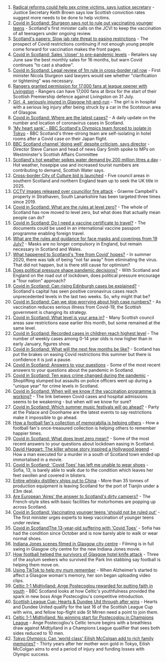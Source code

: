 1. [Radical reforms could help sex crime victims, says justice secretary](https://www.bbc.co.uk/news/uk-scotland-scotland-politics-57910065) - Justice Secretary Keith Brown says low Scottish conviction rates suggest more needs to be done to help victims.
2. [Covid in Scotland: Sturgeon says not to rule out vaccinating younger teens](https://www.bbc.co.uk/news/uk-scotland-57900768) - Scotland's first minister calls on the JCVI to keep the vaccination of all teenagers under ongoing review.
3. [Scotland's papers: Slow jab rate threat to easing restrictions](https://www.bbc.co.uk/news/uk-scotland-57910346) - The prospect of Covid restrictions continuing if not enough young people come forward for vaccination makes the front pages.
4. [Covid in Scotland: Sales 'closer' to pre-pandemic levels](https://www.bbc.co.uk/news/uk-scotland-scotland-business-57903119) - Retailers say June saw the best monthly sales for 16 months, but warn Covid continues "to cast a shadow".
5. [Covid in Scotland: Legal review of 1m rule in cross-border rail row](https://www.bbc.co.uk/news/uk-scotland-57893582) - First minister Nicola Sturgeon said lawyers would see whether "clarification or tightening" was necessary.
6. [Rangers granted permission for 17,000 fans at league opener with Livingston](https://www.bbc.co.uk/sport/football/57901573) - Rangers can have 17,000 fans at Ibrox for the start of their Scottish Premiership defence against Livingston on 31 July.
7. [Girl, 4, seriously injured in Glasgow hit-and-run](https://www.bbc.co.uk/news/uk-scotland-glasgow-west-57901984) - The girl is in hospital with a serious leg injury after being struck by a car in the Scotstoun area of Glasgow.
8. [Covid in Scotland: Where are the latest cases?](https://www.bbc.co.uk/news/uk-scotland-53511877) - A daily update on the number and location of coronavirus cases in Scotland.
9. ['My heart sank' - BBC Scotland's Olympics team forced to isolate in Tokyo](https://www.bbc.co.uk/news/uk-scotland-57903624) - BBC Scotland's three-strong team are self-isolating in hotel rooms after a Covid case on their Japan flight.
10. [BBC Scotland channel 'doing well' despite criticism, says director](https://www.bbc.co.uk/news/uk-scotland-57906060) - Director Steve Carson and head of news Gary Smith spoke to MPs on Westminster's Scottish Affairs Committee
11. [Scotland's hot weather spikes water demand by 200 million litres a day](https://www.bbc.co.uk/news/uk-scotland-57900538) - Hot weather, hosepipe use and increased tourist numbers are contributing to demand, Scottish Water says.
12. [Cross-border City of Culture bid is launched](https://www.bbc.co.uk/news/uk-scotland-south-scotland-57901216) - Five council areas in southern Scotland and northern England team up to seek the UK title in 2025.
13. [CCTV images released over councillor fire attack](https://www.bbc.co.uk/news/uk-scotland-glasgow-west-57896099) - Graeme Campbell's property in Strathaven, South Lanarkshire has been targeted three times since 2019.
14. [Covid in Scotland: What are the rules at level zero?](https://www.bbc.co.uk/news/uk-scotland-53166816) - The whole of Scotland has now moved to level zero, but what does that actually mean people can do?
15. [Covid in Scotland: Do I need a vaccine certificate to travel?](https://www.bbc.co.uk/news/uk-scotland-57519070) - The documents could be used in an international vaccine passport programme enabling foreign travel.
16. [What are the rules and guidance for face masks and coverings from 19 July?](https://www.bbc.co.uk/news/health-51205344) - Masks are no longer compulsory in England, but remain necessary in Scotland and Wales.
17. [What happened to Scotland's 'free from Covid' hopes?](https://www.bbc.co.uk/news/uk-scotland-57742212) - In summer 2020, there was talk of being "not far away" from eliminating the virus. That did not happen, but is there still cause for optimism?
18. [Does political pressure shape pandemic decisions?](https://www.bbc.co.uk/news/uk-scotland-scotland-politics-57737414) - With Scotland and England on the road out of lockdown, does political pressure encourage a "four nation" approach?
19. [Covid in Scotland: Can rising Edinburgh cases be explained?](https://www.bbc.co.uk/news/uk-scotland-57668976) - Scotland's capital has seen positive coronavirus cases reach unprecedented levels in the last two weeks. So, why might that be?
20. [Covid in Scotland: Can we stop worrying about high case numbers?](https://www.bbc.co.uk/news/uk-scotland-57581952) - As vaccination reduces serious illness from Covid-19, the Scottish government is changing its strategy.
21. [Covid in Scotland: What level is your area in?](https://www.bbc.co.uk/news/uk-scotland-57076243) - Many Scottish council areas saw restrictions ease earlier this month, but some remained at the same level.
22. [Covid in Scotland: Recorded cases in children reach highest level](https://www.bbc.co.uk/news/uk-scotland-57398757) - The number of weekly cases among 0-14 year olds is now higher than in early January, figures show.
23. [Covid in Scotland: What will the next few months be like?](https://www.bbc.co.uk/news/uk-scotland-57500221) - Scotland has put the brakes on easing Covid restrictions this summer but there is confidence it is just a pause.
24. [Covid in Scotland: Answers to your questions](https://www.bbc.co.uk/news/uk-scotland-57361417) - Some of the most recent answers to your questions about the pandemic in Scotland.
25. [Covid in Scotland: Ten ways crime changed during the pandemic](https://www.bbc.co.uk/news/uk-scotland-57357800) - Shoplifting slumped but assaults on police officers went up during a "unique year" for crime levels in Scotland.
26. [Covid in Scotland: When will we know if the vaccination programme is working?](https://www.bbc.co.uk/news/uk-scotland-57328828) - The link between Covid cases and hospital admissions seems to be weakening - but when will we know for sure?
27. [Covid in Scotland: Which summer music festivals will go ahead?](https://www.bbc.co.uk/news/uk-scotland-57887600) - Party at the Palace and Doonhame are the latest events to say restrictions make it impossible to go ahead.
28. [How a football fan's collection of memorabilia is helping others](https://www.bbc.co.uk/news/uk-england-57655620) - How a football fan's once-treasured collection is helping others to remember happier times.
29. [Covid in Scotland: What does level zero mean?](https://www.bbc.co.uk/news/uk-scotland-57838053) - Some of the most recent answers to your questions about lockdown easing in Scotland.
30. [David Haggart: The killer whose story inspired a Hollywood legend](https://www.bbc.co.uk/news/uk-scotland-south-scotland-57650595) - How a man executed for a murder in a south of Scotland town ended up immortalised in a movie.
31. [Covid in Scotland: 'Covid Toes' has left me unable to wear shoes](https://www.bbc.co.uk/news/uk-scotland-57865404) - Sofia, 13, is barely able to walk due to the condition which leaves her feet swollen and covered in blisters.
32. [Entire whisky distillery ships out to China](https://www.bbc.co.uk/news/uk-scotland-scotland-business-57825081) - More than 35 tonnes of production equipment is leaving Scotland for the port of Tianjin under a £3m deal.
33. [Are European 'Aires' the answer to Scotland's dirty campers?](https://www.bbc.co.uk/news/uk-scotland-57803377) - The French-style sites with basic facilities for motorhomes are popping up across Scotland.
34. [Covid in Scotland: Vaccinating younger teens 'should not be ruled out'](https://www.bbc.co.uk/news/uk-scotland-57906908) - The first minister urges experts to keep vaccination of younger teens under review.
35. [Covid in ScotlandThe 13-year-old suffering with 'Covid Toes'](https://www.bbc.co.uk/news/uk-scotland-57867125) - Sofia has had the condition since October and is now barely able to walk or wear normal shoes.
36. [Indiana Jones scenes filmed in Glasgow city centre](https://www.bbc.co.uk/news/uk-scotland-57861704) - Filming is in full swing in Glasgow city centre for the new Indiana Jones movie.
37. [How football helped the survivors of Glasgow hotel knife attack](https://www.bbc.co.uk/news/uk-scotland-57841539) - Three of the asylum seekers who survived the Park Inn stabbing say football is helping them move on.
38. [Using TikTok to help my mum remember](https://www.bbc.co.uk/news/uk-scotland-57832429) - When Alzheimer’s started to affect a Glasgow woman's memory, her son began uploading video clips.
39. [Celtic 1-1 Midtjylland: Ange Postecoglou rewarded for putting faith in youth](https://www.bbc.co.uk/sport/football/57905533) - BBC Scotland looks at how Celtic's youthfulness provided the spark in new boss Ange Postecoglou's competitive introduction.
40. [Scottish League Cup: Hearts & Dundee Utd through after wins](https://www.bbc.co.uk/sport/football/57910469) - Hearts and Dundee United qualify for the last 16 of the Scottish League Cup with wins, and fellow top-flight side St Mirren need a point to join them.
41. [Celtic 1-1 Midtjylland: No winning start for Postecoglou in Champions League](https://www.bbc.co.uk/sport/football/57855563) - Ange Postecoglou's Celtic tenure begins with a breathless draw against Midtjylland in a Champions League qualifier that sees both sides reduced to 10 men.
42. [Tokyo Olympics: Can 'world class' Eilish McColgan add to rich family memories?](https://www.bbc.co.uk/sport/olympics/57746402) - Thirty years after her mother won gold in Tokyo, Eilish McColgan aims to end a period of injury and funding losses with Olympic success.
